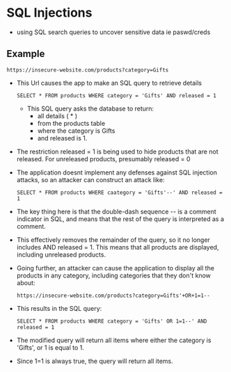 # SQL Injections

- using SQL search queries to uncover sensitive data ie paswd/creds

## Example

  `https://insecure-website.com/products?category=Gifts`

- This Url causes the app to make an SQL query to retrieve details
  
  `SELECT * FROM products WHERE category = 'Gifts' AND released = 1`
  
  - This SQL query asks the database to return:
    - all details ( * )
    - from the products table
    - where the category is Gifts
    - and released is 1.

- The restriction released = 1 is being used to hide products that are not released. For unreleased products, presumably released = 0

- The application doesnt implement any defenses against SQL injection attacks, so an attacker can construct an attack like:

  `SELECT * FROM products WHERE caategory = 'Gifts'--' AND released = 1`

- The key thing here is that the double-dash sequence -- is a comment indicator in SQL, and means that the rest of the query is interpreted as a comment.
- This effectively removes the remainder of the query, so it no longer includes AND released = 1. This means that all products are displayed, including unreleased products.

- Going further, an attacker can cause the application to display all the products in any category, including categories that they don't know about:
  
  `https://insecure-website.com/products?category=Gifts'+OR+1=1--`

- This results in the SQL query:

  `SELECT * FROM products WHERE category = 'Gifts' OR 1=1--' AND released = 1`

- The modified query will return all items where either the category is 'Gifts', or 1 is equal to 1.

- Since 1=1 is always true, the query will return all items.
